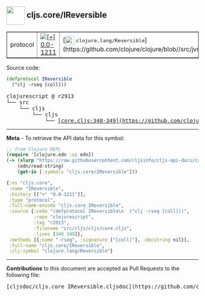 ## <img width="48px" valign="middle" src="http://i.imgur.com/Hi20huC.png"> cljs.core/IReversible

 <table border="1">
<tr>

<td>protocol</td>
<td><a href="https://github.com/cljsinfo/cljs-api-docs/tree/0.0-1211"><img valign="middle" alt="[+] 0.0-1211" src="https://img.shields.io/badge/+-0.0--1211-lightgrey.svg"></a> </td>
<td>
[<img height="24px" valign="middle" src="http://i.imgur.com/1GjPKvB.png"> <samp>clojure.lang/Reversible</samp>](https://github.com/clojure/clojure/blob//src/jvm/clojure/lang/Reversible.java)
</td>
</tr>
</table>






Source code:

```clj
(defprotocol IReversible
  (^clj -rseq [coll]))
```

 <pre>
clojurescript @ r2913
└── src
    └── cljs
        └── cljs
            └── <ins>[core.cljs:348-349](https://github.com/clojure/clojurescript/blob/r2913/src/cljs/cljs/core.cljs#L348-L349)</ins>
</pre>


---

__Meta__ - To retrieve the API data for this symbol:

```clj
;; from Clojure REPL
(require '[clojure.edn :as edn])
(-> (slurp "https://raw.githubusercontent.com/cljsinfo/cljs-api-docs/catalog/cljs-api.edn")
    (edn/read-string)
    (get-in [:symbols "cljs.core/IReversible"]))
```

```clj
{:ns "cljs.core",
 :name "IReversible",
 :history [["+" "0.0-1211"]],
 :type "protocol",
 :full-name-encode "cljs.core_IReversible",
 :source {:code "(defprotocol IReversible\n  (^clj -rseq [coll]))",
          :repo "clojurescript",
          :tag "r2913",
          :filename "src/cljs/cljs/core.cljs",
          :lines [348 349]},
 :methods [{:name "-rseq", :signature ["[coll]"], :docstring nil}],
 :full-name "cljs.core/IReversible",
 :clj-symbol "clojure.lang/Reversible"}

```

---

__Contributions__ to this document are accepted as Pull Requests to the following file:

 <pre>
[cljsdoc/cljs.core_IReversible.cljsdoc](https://github.com/cljsinfo/cljs-api-docs/blob/master/cljsdoc/cljs.core_IReversible.cljsdoc)
</pre>

